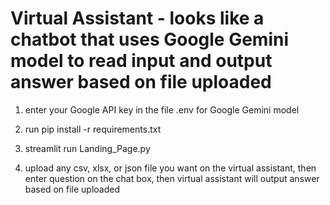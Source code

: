 # Virtual Assistant  - looks like a chatbot that uses Google Gemini model to read input and output answer based on file uploaded

1. enter your Google API key in the file .env for Google Gemini model

2. run pip install -r requirements.txt

3. streamlit run Landing_Page.py

4. upload any csv, xlsx, or json file you want on the virtual assistant, then enter question on the chat box, then virtual assistant will output answer based on file uploaded